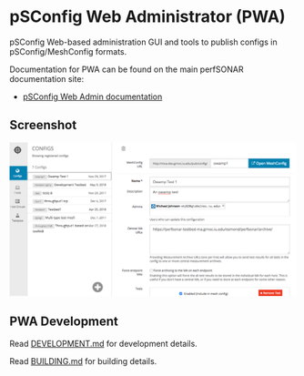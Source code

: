 # pSConfig Web Administrator (PWA)

pSConfig Web-based administration GUI and tools to publish configs in pSConfig/MeshConfig formats.

Documentation for PWA can be found on the main perfSONAR documentation site:

-   [pSConfig Web Admin documentation](http://docs.perfsonar.net/pwa.html)

## Screenshot

![Alt text](docs/pwa.png "pwa screenshot")

## PWA Development

Read [DEVELOPMENT.md](docs/DEVELOPMENT.md) for development details.

Read [BUILDING.md](docs/BUILDING.md) for building details.
